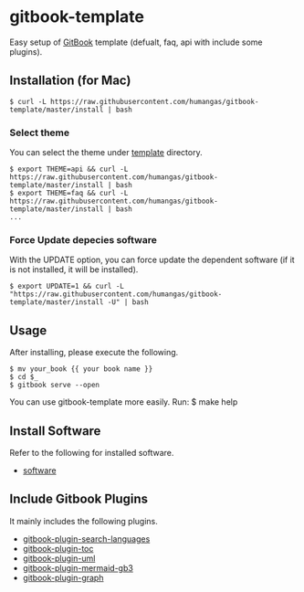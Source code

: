# gitbook-template
Easy setup of [GitBook](https://www.gitbook.com) template (defualt, faq, api with include some plugins).

## Installation (for Mac)
```
$ curl -L https://raw.githubusercontent.com/humangas/gitbook-template/master/install | bash
```

### Select theme
You can select the theme under [template](https://github.com/humangas/gitbook-template/tree/master/template) directory.

```
$ export THEME=api && curl -L https://raw.githubusercontent.com/humangas/gitbook-template/master/install | bash
$ export THEME=faq && curl -L https://raw.githubusercontent.com/humangas/gitbook-template/master/install | bash
...
```

### Force Update depecies software
With the UPDATE option, you can force update the dependent software (if it is not installed, it will be installed).

```
$ export UPDATE=1 && curl -L "https://raw.githubusercontent.com/humangas/gitbook-template/master/install -U" | bash
```


## Usage
After installing, please execute the following.

```
$ mv your_book {{ your book name }}
$ cd $_
$ gitbook serve --open
```

You can use gitbook-template more easily. Run: $ make help

## Install Software
Refer to the following for installed software.

- [software](https://github.com/humangas/gitbook-template/blob/master/install#L37)

## Include Gitbook Plugins
It mainly includes the following plugins.

- [gitbook-plugin-search-languages](https://www.npmjs.com/package/gitbook-plugin-search-languages)
- [gitbook-plugin-toc](https://github.com/whzhyh/gitbook-plugin-toc)
- [gitbook-plugin-uml](https://plugins.gitbook.com/plugin/uml)
- [gitbook-plugin-mermaid-gb3](https://plugins.gitbook.com/plugin/mermaid-gb3)
- [gitbook-plugin-graph](https://github.com/cjam/gitbook-plugin-graph)

